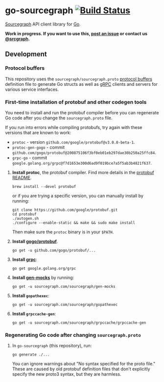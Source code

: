 # go-sourcegraph [![Build Status](https://travis-ci.org/sourcegraph/go-sourcegraph.png?branch=master)](https://travis-ci.org/sourcegraph/go-sourcegraph)

[Sourcegraph](https://sourcegraph.com) API client library for [Go](http://golang.org).

**Work in progress. If you want to use this, [post an issue](https://github.com/sourcegraph/go-sourcegraph/issues) or contact us [@srcgraph](https://twitter.com/srcgraph).**

## Development

### Protocol buffers

This repository uses the `sourcegraph/sourcegraph.proto` [protocol buffers](https://developers.google.com/protocol-buffers/) definition file to generate Go structs as well as [gRPC](http://grpc.io) clients and servers for various service interfaces.

### First-time installation of protobuf and other codegen tools

You need to install and run the protobuf compiler before you can regenerate Go code after you change the `sourcegraph.proto` file.

If you run into errors while compiling protobufs, try again with these versions that are known to work:

-  `protoc` - version `github.com/google/protobuf@v3.0.0-beta-1`.
-  `protoc-gen-gogo` - commit `github.com/gogo/protobuf@200875106f3bf0eb01eb297dae30b250a25ffc84`.
-  `grpc-go` - commit `google.golang.org/grpc@f7d1653e300d6ad9f019bce7a5f5ab3b4821f637`.

1. **Install protoc**, the protobuf compiler. Find more details in the [protobuf README](https://github.com/google/protobuf).

   ```
   brew install --devel protobuf
   ```

   or if you are trying a specific version, you can manually install by running:

   ```
   git clone https://github.com/google/protobuf.git
   cd protobuf
   ./autogen.sh
   ./configure --enable-static && make && sudo make install
   ```

   Then make sure the `protoc` binary is in your `$PATH`.

2. **Install [gogo/protobuf](https://github.com/gogo/protobuf)**.

   ```
   go get -u github.com/gogo/protobuf/...
   ```

3. **Install [grpc](https://github.com/grpc/grpc-go)**:

   ```
   go get google.golang.org/grpc
   ```

4. **Install [gen-mocks](https://sourcegraph.com/sourcegraph/gen-mocks)** by running:

   ```
   go get -u sourcegraph.com/sourcegraph/gen-mocks
   ```

5. **Install `gopathexec`**:

   ```
   go get -u sourcegraph.com/sourcegraph/gopathexec
   ```

6. **Install `grpccache-gen`**:

   ```
   go get -u sourcegraph.com/sourcegraph/grpccache/grpccache-gen
   ```

### Regenerating Go code after changing `sourcegraph.proto`

1. In `go-sourcegraph` (this repository), run:

   ```
   go generate ./...
   ```

   You can ignore warnings about "No syntax specified for the proto file." These are caused by old protobuf definition files that don't explicitly specify the new proto3 syntax, but they are harmless.
